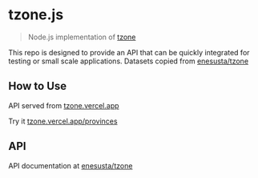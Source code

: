 # tzone.js
> Node.js implementation of [tzone](https://github.com/enesusta/tzone)

This repo is designed to provide an API that can be quickly integrated for testing or small scale applications.
Datasets copied from [enesusta/tzone](https://github.com/enesusta/tzone)

## How to Use
API served from [tzone.vercel.app](https://tzone.vercel.app)

Try it [tzone.vercel.app/provinces](https://tzone.vercel.app/provinces)

## API
API documentation at [enesusta/tzone](https://github.com/enesusta/tzone#readme)
